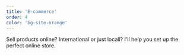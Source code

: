 ```yaml
---
title: 'E-commerce'
order: 4
color: 'bg-site-orange'
---
```


Sell products online? International or just locall? I'll help you set up the perfect online store.
